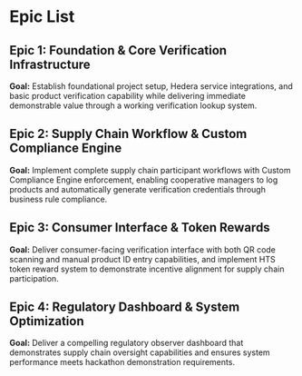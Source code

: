 # Epic List

## Epic 1: Foundation & Core Verification Infrastructure

**Goal:** Establish foundational project setup, Hedera service integrations, and basic product verification capability while delivering immediate demonstrable value through a working verification lookup system.

## Epic 2: Supply Chain Workflow & Custom Compliance Engine

**Goal:** Implement complete supply chain participant workflows with Custom Compliance Engine enforcement, enabling cooperative managers to log products and automatically generate verification credentials through business rule compliance.

## Epic 3: Consumer Interface & Token Rewards

**Goal:** Deliver consumer-facing verification interface with both QR code scanning and manual product ID entry capabilities, and implement HTS token reward system to demonstrate incentive alignment for supply chain participation.

## Epic 4: Regulatory Dashboard & System Optimization

**Goal:** Deliver a compelling regulatory observer dashboard that demonstrates supply chain oversight capabilities and ensures system performance meets hackathon demonstration requirements.

